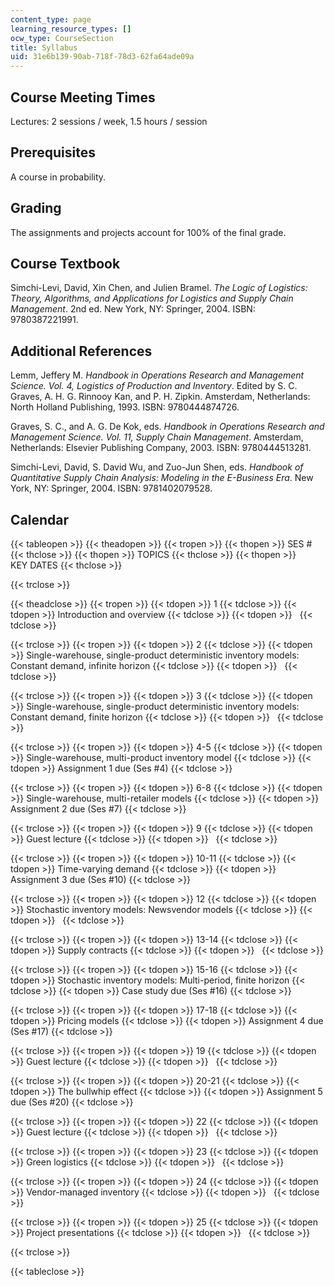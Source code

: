 ```yaml
---
content_type: page
learning_resource_types: []
ocw_type: CourseSection
title: Syllabus
uid: 31e6b139-90ab-718f-78d3-62fa64ade09a
---
```


Course Meeting Times
--------------------

Lectures: 2 sessions / week, 1.5 hours / session

Prerequisites
-------------

A course in probability.

Grading
-------

The assignments and projects account for 100% of the final grade.

Course Textbook
---------------

Simchi-Levi, David, Xin Chen, and Julien Bramel. _The Logic of Logistics: Theory, Algorithms, and Applications for Logistics and Supply Chain Management_. 2nd ed. New York, NY: Springer, 2004. ISBN: 9780387221991.

Additional References
---------------------

Lemm, Jeffery M. _Handbook in Operations Research and Management Science. Vol. 4, Logistics of Production and Inventory_. Edited by S. C. Graves, A. H. G. Rinnooy Kan, and P. H. Zipkin. Amsterdam, Netherlands: North Holland Publishing, 1993. ISBN: 9780444874726.

Graves, S. C., and A. G. De Kok, eds. _Handbook in Operations Research and Management Science. Vol. 11, Supply Chain Management_. Amsterdam, Netherlands: Elsevier Publishing Company, 2003. ISBN: 9780444513281.

Simchi-Levi, David, S. David Wu, and Zuo-Jun Shen, eds. _Handbook of Quantitative Supply Chain Analysis: Modeling in the E-Business Era_. New York, NY: Springer, 2004. ISBN: 9781402079528.

Calendar
--------

{{< tableopen >}}
{{< theadopen >}}
{{< tropen >}}
{{< thopen >}}
SES #
{{< thclose >}}
{{< thopen >}}
TOPICS
{{< thclose >}}
{{< thopen >}}
KEY DATES
{{< thclose >}}

{{< trclose >}}

{{< theadclose >}}
{{< tropen >}}
{{< tdopen >}}
1
{{< tdclose >}}
{{< tdopen >}}
Introduction and overview
{{< tdclose >}}
{{< tdopen >}}
 
{{< tdclose >}}

{{< trclose >}}
{{< tropen >}}
{{< tdopen >}}
2
{{< tdclose >}}
{{< tdopen >}}
Single-warehouse, single-product deterministic inventory models: Constant demand, infinite horizon
{{< tdclose >}}
{{< tdopen >}}
 
{{< tdclose >}}

{{< trclose >}}
{{< tropen >}}
{{< tdopen >}}
3
{{< tdclose >}}
{{< tdopen >}}
Single-warehouse, single-product deterministic inventory models: Constant demand, finite horizon
{{< tdclose >}}
{{< tdopen >}}
 
{{< tdclose >}}

{{< trclose >}}
{{< tropen >}}
{{< tdopen >}}
4-5
{{< tdclose >}}
{{< tdopen >}}
Single-warehouse, multi-product inventory model
{{< tdclose >}}
{{< tdopen >}}
Assignment 1 due (Ses #4)
{{< tdclose >}}

{{< trclose >}}
{{< tropen >}}
{{< tdopen >}}
6-8
{{< tdclose >}}
{{< tdopen >}}
Single-warehouse, multi-retailer models
{{< tdclose >}}
{{< tdopen >}}
Assignment 2 due (Ses #7)
{{< tdclose >}}

{{< trclose >}}
{{< tropen >}}
{{< tdopen >}}
9
{{< tdclose >}}
{{< tdopen >}}
Guest lecture
{{< tdclose >}}
{{< tdopen >}}
 
{{< tdclose >}}

{{< trclose >}}
{{< tropen >}}
{{< tdopen >}}
10-11
{{< tdclose >}}
{{< tdopen >}}
Time-varying demand
{{< tdclose >}}
{{< tdopen >}}
Assignment 3 due (Ses #10)
{{< tdclose >}}

{{< trclose >}}
{{< tropen >}}
{{< tdopen >}}
12
{{< tdclose >}}
{{< tdopen >}}
Stochastic inventory models: Newsvendor models
{{< tdclose >}}
{{< tdopen >}}
 
{{< tdclose >}}

{{< trclose >}}
{{< tropen >}}
{{< tdopen >}}
13-14
{{< tdclose >}}
{{< tdopen >}}
Supply contracts
{{< tdclose >}}
{{< tdopen >}}
 
{{< tdclose >}}

{{< trclose >}}
{{< tropen >}}
{{< tdopen >}}
15-16
{{< tdclose >}}
{{< tdopen >}}
Stochastic inventory models: Multi-period, finite horizon
{{< tdclose >}}
{{< tdopen >}}
Case study due (Ses #16)
{{< tdclose >}}

{{< trclose >}}
{{< tropen >}}
{{< tdopen >}}
17-18
{{< tdclose >}}
{{< tdopen >}}
Pricing models
{{< tdclose >}}
{{< tdopen >}}
Assignment 4 due (Ses #17)
{{< tdclose >}}

{{< trclose >}}
{{< tropen >}}
{{< tdopen >}}
19
{{< tdclose >}}
{{< tdopen >}}
Guest lecture
{{< tdclose >}}
{{< tdopen >}}
 
{{< tdclose >}}

{{< trclose >}}
{{< tropen >}}
{{< tdopen >}}
20-21
{{< tdclose >}}
{{< tdopen >}}
The bullwhip effect
{{< tdclose >}}
{{< tdopen >}}
Assignment 5 due (Ses #20)
{{< tdclose >}}

{{< trclose >}}
{{< tropen >}}
{{< tdopen >}}
22
{{< tdclose >}}
{{< tdopen >}}
Guest lecture
{{< tdclose >}}
{{< tdopen >}}
 
{{< tdclose >}}

{{< trclose >}}
{{< tropen >}}
{{< tdopen >}}
23
{{< tdclose >}}
{{< tdopen >}}
Green logistics
{{< tdclose >}}
{{< tdopen >}}
 
{{< tdclose >}}

{{< trclose >}}
{{< tropen >}}
{{< tdopen >}}
24
{{< tdclose >}}
{{< tdopen >}}
Vendor-managed inventory
{{< tdclose >}}
{{< tdopen >}}
 
{{< tdclose >}}

{{< trclose >}}
{{< tropen >}}
{{< tdopen >}}
25
{{< tdclose >}}
{{< tdopen >}}
Project presentations
{{< tdclose >}}
{{< tdopen >}}
 
{{< tdclose >}}

{{< trclose >}}

{{< tableclose >}}